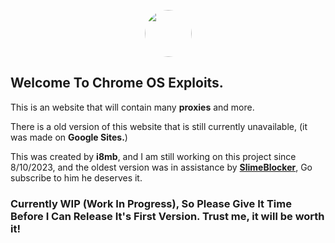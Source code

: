 <p align="center">
<img style="border-radius:100%" height="75px" src="https://raw.githubusercontent.com/i8mb/i8mb.github.io/main/image/Chrome.gif">
<p align="center">

## Welcome To Chrome OS Exploits.

This is an website that will contain many **proxies** and more.

There is a old version of this website that is still currently unavailable, (it was made on **Google Sites.**)

This was created by **i8mb**, and I am still working on this project since 8/10/2023, and the oldest version was in assistance by [**SlimeBlocker**](https://www.youtube.com/@slimeblocker), Go subscribe to him he deserves it.


### Currently WIP (Work In Progress), So Please Give It Time Before I Can Release It's First Version. Trust me, it will be worth it!
